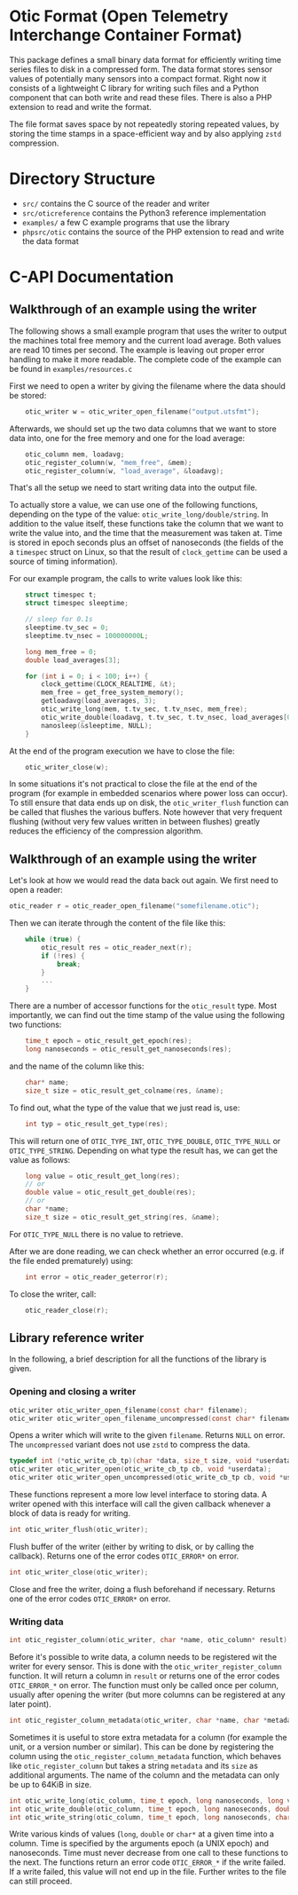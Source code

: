 # Otic Format (Open Telemetry Interchange Container Format)

This package defines a small binary data format for efficiently writing
time series files to disk in a compressed form. The data format stores sensor
values of potentially many sensors into a compact format. Right now it consists
of a lightweight C library for writing such files and a Python component
that can both write and read these files. There is also a PHP extension to
read and write the format.

The file format saves space by not repeatedly storing repeated values, by
storing the time stamps in a space-efficient way and by also applying
`zstd` compression.

# Directory Structure

- `src/` contains the C source of the reader and writer
- `src/oticreference` contains the Python3 reference implementation
- `examples/` a few C example programs that use the library
- `phpsrc/otic` contains the source of the PHP extension to read and write
  the data format

# C-API Documentation

## Walkthrough of an example using the writer

The following shows a small example program that uses the writer to output
the machines total free memory and the current load average. Both values
are read 10 times per second. The example is leaving out proper error
handling to make it more readable. The complete code of the example can be
found in `examples/resources.c`

First we need to open a writer by giving the filename where the data
should be stored:

```c
    otic_writer w = otic_writer_open_filename("output.utsfmt");
```

Afterwards, we should set up the two data columns that we want to store data
into, one for the free memory and one for the load average:

```c
    otic_column mem, loadavg;
    otic_register_column(w, "mem_free", &mem);
    otic_register_column(w, "load_average", &loadavg);
```

That's all the setup we need to start writing data into the output file.

To actually store a value, we can use one of the following functions, depending
on the type of the value: `otic_write_long/double/string`. In addition to
the value itself, these functions take the column that we want to write the
value into, and the time that the measurement was taken at. Time is stored in
epoch seconds plus an offset of nanoseconds (the fields of the a `timespec`
struct on Linux, so that the result of `clock_gettime` can be used a source of
timing information).

For our example program, the calls to write values look like this:

```c
    struct timespec t;
    struct timespec sleeptime;

    // sleep for 0.1s
    sleeptime.tv_sec = 0;
    sleeptime.tv_nsec = 100000000L;

    long mem_free = 0;
    double load_averages[3];

    for (int i = 0; i < 100; i++) {
        clock_gettime(CLOCK_REALTIME, &t);
        mem_free = get_free_system_memory();
        getloadavg(load_averages, 3);
        otic_write_long(mem, t.tv_sec, t.tv_nsec, mem_free);
        otic_write_double(loadavg, t.tv_sec, t.tv_nsec, load_averages[0]);
        nanosleep(&sleeptime, NULL);
    }
```

At the end of the program execution we have to close the file:

```c
    otic_writer_close(w);
```

In some situations it's not practical to close the file at the end of the
program (for example in embedded scenarios where power loss can occur). To
still ensure that data ends up on disk, the `otic_writer_flush` function
can be called that flushes the various buffers. Note however that very
frequent flushing (without very few values written in between flushes)
greatly reduces the efficiency of the compression algorithm.

## Walkthrough of an example using the writer

Let's look at how we would read the data back out again. We first need to
open a reader:

```c
otic_reader r = otic_reader_open_filename("somefilename.otic");
```

Then we can iterate through the content of the file like this:
```c
    while (true) {
        otic_result res = otic_reader_next(r);
        if (!res) {
            break;
        }
        ...
    }
```

There are a number of accessor functions for the `otic_result` type. Most
importantly, we can find out the time stamp of the value using the following
two functions:

```c
    time_t epoch = otic_result_get_epoch(res);
    long nanoseconds = otic_result_get_nanoseconds(res);
```

and the name of the column like this:

```c
    char* name;
    size_t size = otic_result_get_colname(res, &name);
```

To find out, what the type of the value that we just read is, use:

```c
    int typ = otic_result_get_type(res);
```

This will return one of `OTIC_TYPE_INT`, `OTIC_TYPE_DOUBLE`, `OTIC_TYPE_NULL`
or `OTIC_TYPE_STRING`. Depending on what type the result has, we can get the
value as follows:

```c
    long value = otic_result_get_long(res);
    // or
    double value = otic_result_get_double(res);
    // or
    char *name;
    size_t size = otic_result_get_string(res, &name);
```

For `OTIC_TYPE_NULL` there is no value to retrieve.

After we are done reading, we can check whether an error occurred (e.g. if the
file ended prematurely) using:

```c
    int error = otic_reader_geterror(r);
```

To close the writer, call:

```c
    otic_reader_close(r);
```

## Library reference writer

In the following, a brief description for all the functions of the library is given.

### Opening and closing a writer


```c
otic_writer otic_writer_open_filename(const char* filename);
otic_writer otic_writer_open_filename_uncompressed(const char* filename);
```

Opens a writer which will write to the given `filename`. Returns `NULL` on
error. The `uncompressed` variant does not use `zstd` to compress the data.


```c
typedef int (*otic_write_cb_tp)(char *data, size_t size, void *userdata);
otic_writer otic_writer_open(otic_write_cb_tp cb, void *userdata);
otic_writer otic_writer_open_uncompressed(otic_write_cb_tp cb, void *userdata);
```

These functions represent a more low level interface to storing data. A writer
opened with this interface will call the given callback whenever a block of
data is ready for writing.

```c
int otic_writer_flush(otic_writer);
```

Flush buffer of the writer (either by writing to disk, or by calling the
callback). Returns one of the error codes `OTIC_ERROR*` on error.


```c
int otic_writer_close(otic_writer);
```

Close and free the writer, doing a flush beforehand if necessary.  Returns
one of the error codes `OTIC_ERROR*` on error.


### Writing data


```c
int otic_register_column(otic_writer, char *name, otic_column* result);
```

Before it's possible to write data, a column needs to be registered wit
the writer for every sensor. This is done with the
`otic_writer_register_column` function. It will return a column in
`result` or returns one of the error codes `OTIC_ERROR_*` on error. The
function must only be called once per column, usually after opening the
writer (but more columns can be registered at any later point).


```c
int otic_register_column_metadata(otic_writer, char *name, char *metadata, size_t size, otic_column* result);
```

Sometimes it is useful to store extra metadata for a column (for example the
unit, or a version number or similar). This can be done by registering the
column using the `otic_register_column_metadata` function, which behaves
like `otic_register_column` but takes a string `metadata` and its `size` as
additional arguments. The name of the column and the metadata can only be up to
64KiB in size.


```c
int otic_write_long(otic_column, time_t epoch, long nanoseconds, long value);
int otic_write_double(otic_column, time_t epoch, long nanoseconds, double value);
int otic_write_string(otic_column, time_t epoch, long nanoseconds, char *name, size_t size);
```

Write various kinds of values (`long`, `double` or `char*` at a given time
into a column. Time is specified by the arguments epoch (a UNIX epoch) and
nanoseconds. Time must never decrease from one call to these functions to
the next. The functions return an error code `OTIC_ERROR_*` if the write
failed. If a write failed, this value will not end up in the file. Further
writes to the file can still proceed.
